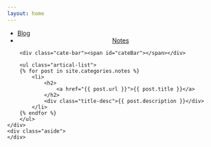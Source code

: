 ```yaml
---
layout: home
---
```


<div class="index-content notes">
    <div class="section">
        <ul class="artical-cate">
            <li><a href="/"><span>Blog</span></a></li>
            <li class="on" style="text-align:center"><a href="/Notes"><span>Notes</span></a></li>
<!--             <li style="text-align:right"><a href="/Stories"><span>Stories</span></a></li> -->
        </ul>

        <div class="cate-bar"><span id="cateBar"></span></div>

        <ul class="artical-list">
        {% for post in site.categories.notes %}
            <li>
                <h2>
                    <a href="{{ post.url }}">{{ post.title }}</a>
                </h2>
                <div class="title-desc">{{ post.description }}</div>
            </li>
        {% endfor %}
        </ul>
    </div>
    <div class="aside">
    </div>
</div>


